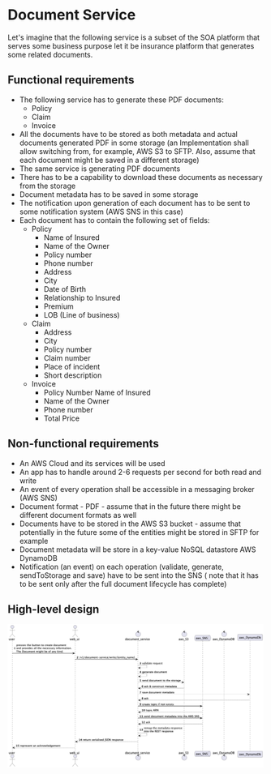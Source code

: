 # Document Service

Let's imagine that the following service is a subset of the SOA platform that serves some business purpose let it be
insurance platform that generates some related documents.

## Functional requirements

* The following service has to generate these PDF documents:
    * Policy
    * Claim
    * Invoice
* All the documents have to be stored as both metadata and actual documents generated PDF in some storage (an
  Implementation shall allow switching from, for example, AWS S3 to SFTP. Also, assume that each
  document might be saved in a different storage)
* The same service is generating PDF documents
* There has to be a capability to download these documents as necessary from the storage
* Document metadata has to be saved in some storage
* The notification upon generation of each document has to be sent to some notification system (AWS SNS in this case)
* Each document has to contain the following set of fields:
    * Policy
        * Name of Insured
        * Name of the Owner
        * Policy number
        * Phone number
        * Address
        * City
        * Date of Birth
        * Relationship to Insured
        * Premium
        * LOB (Line of business)
    * Claim
        * Address
        * City
        * Policy number
        * Claim number
        * Place of incident
        * Short description
    * Invoice
        * Policy Number
          Name of Insured
        * Name of the Owner
        * Phone number
        * Total Price

## Non-functional requirements

* An AWS Cloud and its services will be used
* An app has to handle around 2-6 requests per second for both read and write
* An event of every operation shall be accessible in a messaging broker (AWS SNS)
* Document format - PDF - assume that in the future there might be different document formats as well
* Documents have to be stored in the AWS S3 bucket - assume that potentially in the future some of the entities might be
  stored in SFTP for example
* Document metadata will be store in a key-value NoSQL datastore AWS DynamoDB
* Notification (an event) on each operation (validate, generate, sendToStorage and save) have to be sent into the SNS (
  note that it has to be sent only after the full document lifecycle has complete)

## High-level design

![High level design](./high-level.png)
